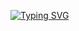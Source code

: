 [![Typing SVG](https://readme-typing-svg.demolab.com?font=Fira+Code&pause=1000&width=435&lines=Hi!+This+is+Tanvi+Sankhyan)](https://git.io/typing-svg)

<!--
**tanvisankhyan/tanvisankhyan** is a ✨ _special_ ✨ repository because its `README.md` (this file) appears on your GitHub profile.

Here are some ideas to get you started:

- 🔭 I’m currently working on ...
- 🌱 I’m currently learning ...
- 👯 I’m looking to collaborate on ...
- 🤔 I’m looking for help with ...
- 💬 Ask me about ...
- 📫 How to reach me: ...
- 😄 Pronouns: ...
- ⚡ Fun fact: ...
-->
